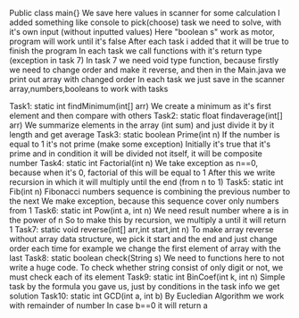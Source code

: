 Public class main{} 
We save here values in scanner for some calculation
I added something like console to pick(choose) task we need to solve, with it's own input (without inputted values)
Here "boolean s" work as motor, program will work until it's false
After each task i added that it will be true to finish the program
In each task we call functions with it's return type (exception in task 7)
In task 7 we need void type function, because firstly we need to change order and make it reverse, and then in the Main.java we print out array with changed order
In each task we just save in the scanner array,numbers,booleans to work with tasks


Task1:
static int findMinimum(int[] arr)
We create a minimum as it's first element and then compare with others
Task2:
static float findaverage(int[] arr)
We summarize elements in the array (int sum) and just divide it by it length and get average
Task3:
static boolean Prime(int n)
If the number is equal to 1 it's not prime (make some exception)
Initially it's true that it's prime and in condition it will be divided not itself, it will be composite number
Task4:
static int Factorial(int n)
We take exception as n==0, because when it's 0, factorial of this will be equal to 1
After this we write recursion in which it will multiply until the end (from n to 1)
Task5:
static int Fib(int n)
Fibonacci numbers sequence is combining the previous number to the next
We make exception, because this sequence cover only numbers from 1
Task6:
static int Pow(int a, int n)
We need result number where a is in the power of n
So to make this by recursion, we multiply a until it will return 1
Task7:
static void reverse(int[] arr,int start,int n)
To make array reverse without array data structure, we pick it start and the end and just change order each time
for example we change the first element of array with the last
Task8:
static boolean check(String s)
We need to functions here to not write a huge code.
To check whether string consist of only digit or not, we must check each of its element
Task9:
static int BinCoef(int k, int n)
Simple task by the formula you gave us, just by conditions in the task info we get solution
Task10:
static int GCD(int a, int b)
By Eucledian Algorithm we work with remainder of number
In case b==0 it will return a
